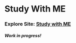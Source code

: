 # Study With ME

### Explore Site: [Study with ME](https://study-with-me-e1h5.onrender.com)

##### Work in progress!